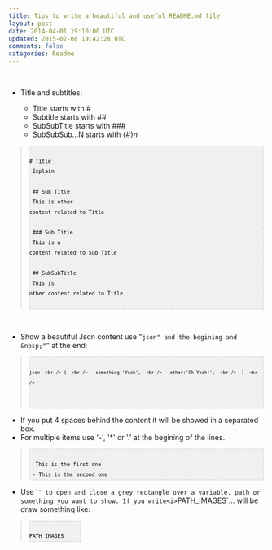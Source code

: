 ```yaml
---
title: Tips to write a beautiful and useful README.md file
layout: post
date: 2014-04-01 19:10:00 UTC
updated: 2015-02-08 19:42:28 UTC
comments: false
categories: Readme
---
```

<br /><ul><li>Title and subtitles:</li><ul><li>Title starts with #</li><li>Subtitle starts with ##</li><li>SubSubTitle starts with ###</li><li>SubSubSub...N starts with {#}<i>n</i></li></ul></ul><blockquote class="tr_bq"><pre style="background-image: URL(http://2.bp.blogspot.com/_z5ltvMQPaa8/SjJXr_U2YBI/AAAAAAAAAAM/46OqEP32CJ8/s320/codebg.gif); background: #f0f0f0; border: 1px dashed #CCCCCC; color: black; font-family: arial; font-size: 12px; height: auto; line-height: 20px; overflow: auto; padding: 0px; text-align: left; width: 99%;"><code style="color: black; word-wrap: normal;"> # Title  <br /> Explain   <br />   <br /> ## Sub Title  <br /> This is other content related to Title  <br />   <br /> ### Sub Title  <br /> This is a content related to Sub Title  <br />   <br /> ## SubSubTitle  <br /> This is other content related to Title  <br /></code></pre></blockquote><br /><ul><li>Show a beautiful Json content use "```json" and the begining and &nbsp;"```" at the end:</li></ul><blockquote class="tr_bq"><pre style="background-image: URL(http://2.bp.blogspot.com/_z5ltvMQPaa8/SjJXr_U2YBI/AAAAAAAAAAM/46OqEP32CJ8/s320/codebg.gif); background: #f0f0f0; border: 1px dashed #CCCCCC; color: black; font-family: arial; font-size: 12px; height: auto; line-height: 20px; overflow: auto; padding: 0px; text-align: left; width: 99%;"><code style="color: black; word-wrap: normal;"> ```json  <br /> {  <br />   something:'Yeah',  <br />   other:'Oh Yeah!',  <br />  }  <br /> ```  <br />   </code></pre></blockquote><div><ul><li>If you put 4 spaces behind the content it will be showed in a separated box.</li><li>For multiple items use '-', '*' or '.' at the begining of the lines.</li></ul><blockquote class="tr_bq"><pre style="background-image: URL(http://2.bp.blogspot.com/_z5ltvMQPaa8/SjJXr_U2YBI/AAAAAAAAAAM/46OqEP32CJ8/s320/codebg.gif); background: #f0f0f0; border: 1px dashed #CCCCCC; color: black; font-family: arial; font-size: 12px; height: auto; line-height: 20px; overflow: auto; padding: 0px; text-align: left; width: 99%;"><code style="color: black; word-wrap: normal;"> - This is the first one  <br /> - This is the second one  </code></pre></blockquote></div><div><ul><li>Use '`' to open and close a grey rectangle over a variable, path or something you want to show. If you write<i>`PATH_IMAGES`...&nbsp;</i>will be draw something like:</li></ul></div><div><blockquote class="tr_bq"><pre style="background-image: URL(http://2.bp.blogspot.com/_z5ltvMQPaa8/SjJXr_U2YBI/AAAAAAAAAAM/46OqEP32CJ8/s320/codebg.gif); background: #f0f0f0; border: 1px dashed #CCCCCC; color: black; font-family: arial; font-size: 12px; height: auto; line-height: 20px; overflow: auto; padding: 0px; text-align: left; width: 100px;"><code style="color: black; word-wrap: normal;"> PATH_IMAGES</code></pre></blockquote></div>